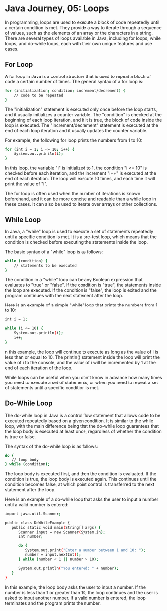 # Java Journey, 05: Loops

In programming, loops are used to execute a block of code repeatedly until a certain condition is met. They provide a way to iterate through a sequence of values, such as the elements of an array or the characters in a string. There are several types of loops available in Java, including for loops, while loops, and do-while loops, each with their own unique features and use cases.

## For Loop

A for loop in Java is a control structure that is used to repeat a block of code a certain number of times. The general syntax of a for loop is:

```bash
for (initialization; condition; increment/decrement) {
    // code to be repeated
}
```

The "initialization" statement is executed only once before the loop starts, and it usually initializes a counter variable. The "condition" is checked at the beginning of each loop iteration, and if it is true, the block of code inside the loop is executed. The "increment/decrement" statement is executed at the end of each loop iteration and it usually updates the counter variable.

For example, the following for loop prints the numbers from 1 to 10:

```bash
for (int i = 1; i <= 10; i++) {
    System.out.println(i);
}
```

In this loop, the variable "i" is initialized to 1, the condition "i <= 10" is checked before each iteration, and the increment "i++" is executed at the end of each iteration. The loop will execute 10 times, and each time it will print the value of "i".

The for loop is often used when the number of iterations is known beforehand, and it can be more concise and readable than a while loop in these cases. It can also be used to iterate over arrays or other collections.

## While Loop

In Java, a "while" loop is used to execute a set of statements repeatedly until a specific condition is met. It is a pre-test loop, which means that the condition is checked before executing the statements inside the loop.

The basic syntax of a "while" loop is as follows:

```bash
while (condition) {
    // statements to be executed
}
```

The condition in a "while" loop can be any Boolean expression that evaluates to "true" or "false". If the condition is "true", the statements inside the loop are executed. If the condition is "false", the loop is exited and the program continues with the next statement after the loop.

Here is an example of a simple "while" loop that prints the numbers from 1 to 10:

```bash
int i = 1;

while (i <= 10) {
    System.out.println(i);
    i++;
}
```

n this example, the loop will continue to execute as long as the value of i is less than or equal to 10. The println() statement inside the loop will print the value of i to the console, and the value of i will be incremented by 1 at the end of each iteration of the loop.

While loops can be useful when you don't know in advance how many times you need to execute a set of statements, or when you need to repeat a set of statements until a specific condition is met.

## Do-While Loop

The do-while loop in Java is a control flow statement that allows code to be executed repeatedly based on a given condition. It is similar to the while loop, with the main difference being that the do-while loop guarantees that the loop body is executed at least once, regardless of whether the condition is true or false.

The syntax of the do-while loop is as follows:

```bash
do {
   // loop body
} while (condition);
```

The loop body is executed first, and then the condition is evaluated. If the condition is true, the loop body is executed again. This continues until the condition becomes false, at which point control is transferred to the next statement after the loop.

Here is an example of a do-while loop that asks the user to input a number until a valid number is entered:

```bash
import java.util.Scanner;

public class DoWhileExample {
   public static void main(String[] args) {
      Scanner input = new Scanner(System.in);
      int number;

      do {
         System.out.print("Enter a number between 1 and 10: ");
         number = input.nextInt();
      } while (number < 1 || number > 10);

      System.out.println("You entered: " + number);
   }
}
```

In this example, the loop body asks the user to input a number. If the number is less than 1 or greater than 10, the loop continues and the user is asked to input another number. If a valid number is entered, the loop terminates and the program prints the number.
